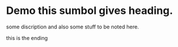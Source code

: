 # Demo this sumbol gives heading.
some discription and also some stuff to be noted here.





this is the ending
